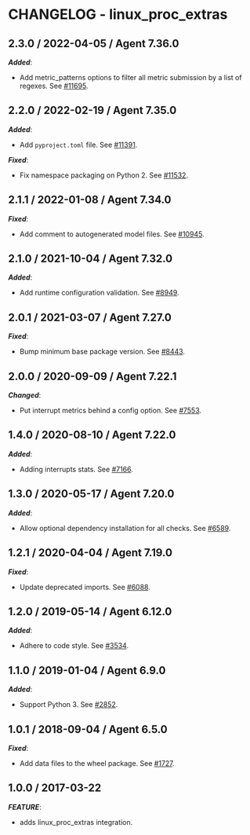 # CHANGELOG - linux_proc_extras

## 2.3.0 / 2022-04-05 / Agent 7.36.0

***Added***: 

* Add metric_patterns options to filter all metric submission by a list of regexes. See [#11695](https://github.com/DataDog/integrations-core/pull/11695).


## 2.2.0 / 2022-02-19 / Agent 7.35.0

***Added***: 

* Add `pyproject.toml` file. See [#11391](https://github.com/DataDog/integrations-core/pull/11391).

***Fixed***: 

* Fix namespace packaging on Python 2. See [#11532](https://github.com/DataDog/integrations-core/pull/11532).


## 2.1.1 / 2022-01-08 / Agent 7.34.0

***Fixed***: 

* Add comment to autogenerated model files. See [#10945](https://github.com/DataDog/integrations-core/pull/10945).


## 2.1.0 / 2021-10-04 / Agent 7.32.0

***Added***: 

* Add runtime configuration validation. See [#8949](https://github.com/DataDog/integrations-core/pull/8949).


## 2.0.1 / 2021-03-07 / Agent 7.27.0

***Fixed***: 

* Bump minimum base package version. See [#8443](https://github.com/DataDog/integrations-core/pull/8443).


## 2.0.0 / 2020-09-09 / Agent 7.22.1

***Changed***: 

* Put interrupt metrics behind a config option. See [#7553](https://github.com/DataDog/integrations-core/pull/7553).


## 1.4.0 / 2020-08-10 / Agent 7.22.0

***Added***: 

* Adding interrupts stats. See [#7166](https://github.com/DataDog/integrations-core/pull/7166).


## 1.3.0 / 2020-05-17 / Agent 7.20.0

***Added***: 

* Allow optional dependency installation for all checks. See [#6589](https://github.com/DataDog/integrations-core/pull/6589).


## 1.2.1 / 2020-04-04 / Agent 7.19.0

***Fixed***: 

* Update deprecated imports. See [#6088](https://github.com/DataDog/integrations-core/pull/6088).


## 1.2.0 / 2019-05-14 / Agent 6.12.0

***Added***: 

* Adhere to code style. See [#3534](https://github.com/DataDog/integrations-core/pull/3534).


## 1.1.0 / 2019-01-04 / Agent 6.9.0

***Added***: 

* Support Python 3. See [#2852][1].


## 1.0.1 / 2018-09-04 / Agent 6.5.0

***Fixed***: 

* Add data files to the wheel package. See [#1727][2].


## 1.0.0 / 2017-03-22

***FEATURE***: 

* adds linux_proc_extras integration.

[1]: https://github.com/DataDog/integrations-core/pull/2852
[2]: https://github.com/DataDog/integrations-core/pull/1727
